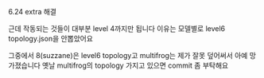 6.24 extra 해결

근데 작동되는 것들이 대부분 level 4까지만 됩니다 이유는 모델별로 level6 topology.json을 안뽑았어요

그중에서 8(suzzane)은 level6 topology고
multifrog는 제가 잘못 덮어써서 아예 망가졌습니다
옛날 multifrog의 topology 가지고 있으면 commit 좀 부탁해요
